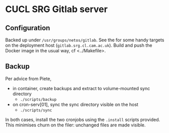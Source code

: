 # CUCL SRG Gitlab server

## Configuration

Backed up under `/usr/groups/netos/gitlab`. See the <Makefile> for some handy
targets on the deployment host (`gitlab.srg.cl.cam.ac.uk`). Build and push the
Docker image in the usual way, cf <../Makefile>.

## Backup

Per advice from Piete,
  * in container, create backups and extract to volume-mounted sync directory
      * `./scripts/backup`
  * on cron-serv[01], sync the sync directory visible on the host
      * `./scripts/sync`

In both cases, install the two cronjobs using the `.install` scripts provided.
This minimises churn on the filer: unchanged files are made visible.

